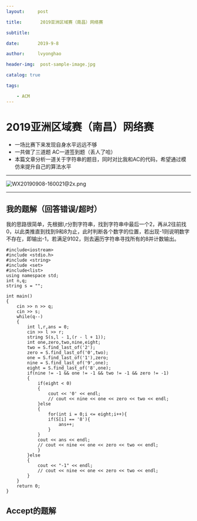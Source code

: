 ```yaml
---
layout:     post

title:       2019亚洲区域赛（南昌）网络赛

subtitle:   

date:       2019-9-8

author:     lvyonghao

header-img:  post-sample-image.jpg

catalog: true

tags:

    - ACM
---
```




# 2019亚洲区域赛（南昌）网络赛

- 一场比赛下来发现自身水平远远不够
- 一共做了三道题 AC一道签到题（丢人了哈）
- 本篇文章分析一道关于字符串的题目，同时对比我和AC的代码，希望通过模仿来提升自己的算法水平

------

![WX20190908-160021@2x.png](https://img.laoooo.cn:88/2019/09/08/cb42e0075c2be.png)

----

## 我的题解（回答错误/超时）

我的思路很简单，先根据l,r分割字符串，找到字符串中最后一个2，再从2往前找0，以此类推直到找到9和8为止，此时判断各个数字的位置，若出现-1则说明数字不存在，即输出-1，若满足9102，则去遍历字符串寻找所有的8并计数输出。

```
#include<iostream>
#include <stdio.h>
#include <string>
#include <set>
#include<list>
using namespace std;
int n,q;
string s = "";

int main()
{
    cin >> n >> q;
    cin >> s;
    while(q--)
    {
        int l,r,ans = 0;
        cin >> l >> r;
        string S(s,l - 1,(r - l + 1));
        int one,zero,two,nine,eight;
        two = S.find_last_of('2');
        zero = S.find_last_of('0',two);
        one = S.find_last_of('1'),zero;
        nine = S.find_last_of('9',one);
        eight = S.find_last_of('8',one);
        if(nine != -1 && one != -1 && two != -1 && zero != -1)
        {
            if(eight < 0)
            {
                cout << '0' << endl;
                // cout << nine << one << zero << two << endl;
            }else
            {
                for(int i = 0;i <= eight;i++){
                if(S[i] == '8'){
                    ans++;
                }
            }
            cout << ans << endl;     
            // cout << nine << one << zero << two << endl;   
            }
        }else
        {
            cout << "-1" << endl;
            // cout << nine << one << zero << two << endl;
        }
    }
    return 0;
}
```

##  Accept的题解

```

```


